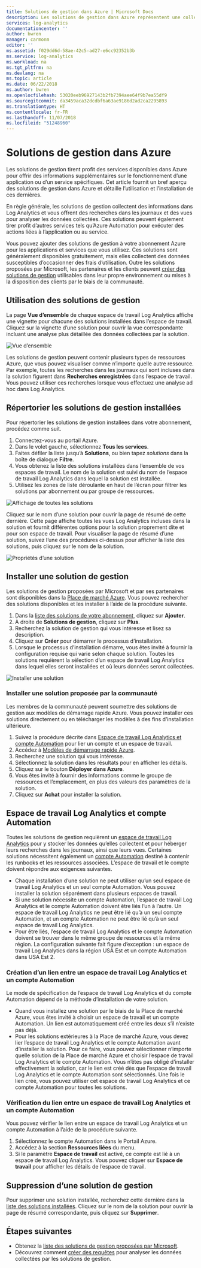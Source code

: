 ```yaml
---
title: Solutions de gestion dans Azure | Microsoft Docs
description: Les solutions de gestion dans Azure représentent une collection de règles logiques, de visualisation et d'acquisition des données qui fournissent des mesures cernant un domaine problématique en particulier.  Cet article fournit des informations sur l’installation et l’utilisation des solutions de gestion.
services: log-analytics
documentationcenter: ''
author: bwren
manager: carmonm
editor: ''
ms.assetid: f029dd6d-58ae-42c5-ad27-e6cc92352b3b
ms.service: log-analytics
ms.workload: na
ms.tgt_pltfrm: na
ms.devlang: na
ms.topic: article
ms.date: 06/22/2018
ms.author: bwren
ms.openlocfilehash: 53020eeb96927143b2fb7394aee64f9b7ea55df9
ms.sourcegitcommit: da3459aca32dcdbf6a63ae9186d2ad2ca2295893
ms.translationtype: HT
ms.contentlocale: fr-FR
ms.lasthandoff: 11/07/2018
ms.locfileid: "51248960"
---
```

# <a name="management-solutions-in-azure"></a>Solutions de gestion dans Azure
Les solutions de gestion tirent profit des services disponibles dans Azure pour offrir des informations supplémentaires sur le fonctionnement d’une application ou d’un service spécifiques. Cet article fournit un bref aperçu des solutions de gestion dans Azure et détaille l’utilisation et l’installation de ces dernières.

En règle générale, les solutions de gestion collectent des informations dans Log Analytics et vous offrent des recherches dans les journaux et des vues pour analyser les données collectées. Ces solutions peuvent également tirer profit d’autres services tels qu’Azure Automation pour exécuter des actions liées à l’application ou au service.

Vous pouvez ajouter des solutions de gestion à votre abonnement Azure pour les applications et services que vous utilisez. Ces solutions sont généralement disponibles gratuitement, mais elles collectent des données susceptibles d’occasionner des frais d’utilisation. Outre les solutions proposées par Microsoft, les partenaires et les clients peuvent [créer des solutions de gestion](../monitoring/monitoring-solutions-creating.md) utilisables dans leur propre environnement ou mises à la disposition des clients par le biais de la communauté.

## <a name="using-management-solutions"></a>Utilisation des solutions de gestion
La page **Vue d’ensemble** de chaque espace de travail Log Analytics affiche une vignette pour chacune des solutions installées dans l’espace de travail. Cliquez sur la vignette d’une solution pour ouvrir la vue correspondante incluant une analyse plus détaillée des données collectées par la solution.

![Vue d’ensemble](media/monitoring-solutions/overview.png)

Les solutions de gestion peuvent contenir plusieurs types de ressources Azure, que vous pouvez visualiser comme n’importe quelle autre ressource. Par exemple, toutes les recherches dans les journaux qui sont incluses dans la solution figurent dans **Recherches enregistrées** dans l’espace de travail. Vous pouvez utiliser ces recherches lorsque vous effectuez une analyse ad hoc dans Log Analytics.

## <a name="list-installed-management-solutions"></a>Répertorier les solutions de gestion installées 
Pour répertorier les solutions de gestion installées dans votre abonnement, procédez comme suit.

1. Connectez-vous au portail Azure.
2. Dans le volet gauche, sélectionnez **Tous les services**.
3. Faites défiler la liste jusqu’à **Solutions**, ou bien tapez *solutions* dans la boîte de dialogue **Filtre**.
4. Vous obtenez la liste des solutions installées dans l’ensemble de vos espaces de travail. Le nom de la solution est suivi du nom de l’espace de travail Log Analytics dans lequel la solution est installée.
1. Utilisez les zones de liste déroulante en haut de l’écran pour filtrer les solutions par abonnement ou par groupe de ressources.


![Affichage de toutes les solutions](media/monitoring-solutions/list-solutions-all.png)

Cliquez sur le nom d’une solution pour ouvrir la page de résumé de cette dernière. Cette page affiche toutes les vues Log Analytics incluses dans la solution et fournit différentes options pour la solution proprement dite et pour son espace de travail. Pour visualiser la page de résumé d’une solution, suivez l’une des procédures ci-dessus pour afficher la liste des solutions, puis cliquez sur le nom de la solution.

![Propriétés d’une solution](media/monitoring-solutions/solution-properties.png)



## <a name="install-a-management-solution"></a>Installer une solution de gestion
Les solutions de gestion proposées par Microsoft et par ses partenaires sont disponibles dans la [Place de marché Azure](https://azuremarketplace.microsoft.com). Vous pouvez rechercher des solutions disponibles et les installer à l’aide de la procédure suivante.

1. Dans la [liste des solutions de votre abonnement](#list-installed-management-solutions), cliquez sur **Ajouter**. 
1. À droite de **Solutions de gestion**, cliquez sur **Plus**. 
1. Recherchez la solution de gestion qui vous intéresse et lisez sa description.
1. Cliquez sur **Créer** pour démarrer le processus d’installation.
1. Lorsque le processus d’installation démarre, vous êtes invité à fournir la configuration requise qui varie selon chaque solution. Toutes les solutions requièrent la sélection d’un espace de travail Log Analytics dans lequel elles seront installées et où leurs données seront collectées. 

![Installer une solution](media/monitoring-solutions/install-solution.png)

### <a name="install-a-solution-from-the-community"></a>Installer une solution proposée par la communauté
Les membres de la communauté peuvent soumettre des solutions de gestion aux modèles de démarrage rapide Azure. Vous pouvez installer ces solutions directement ou en télécharger les modèles à des fins d’installation ultérieure.

1. Suivez la procédure décrite dans [Espace de travail Log Analytics et compte Automation](#log-analytics-workspace-and-automation-account) pour lier un compte et un espace de travail.
2. Accédez à [Modèles de démarrage rapide Azure](https://azure.microsoft.com/documentation/templates/). 
3. Recherchez une solution qui vous intéresse.
4. Sélectionnez la solution dans les résultats pour en afficher les détails.
5. Cliquez sur le bouton **Déployer dans Azure**.
6. Vous êtes invité à fournir des informations comme le groupe de ressources et l’emplacement, en plus des valeurs des paramètres de la solution.
7. Cliquez sur **Achat** pour installer la solution.


## <a name="log-analytics-workspace-and-automation-account"></a>Espace de travail Log Analytics et compte Automation
Toutes les solutions de gestion requièrent un [espace de travail Log Analytics](../log-analytics/log-analytics-manage-access.md) pour y stocker les données qu’elles collectent et pour héberger leurs recherches dans les journaux, ainsi que leurs vues. Certaines solutions nécessitent également un [compte Automation](../automation/automation-security-overview.md#automation-account-overview) destiné à contenir les runbooks et les ressources associées. L’espace de travail et le compte doivent répondre aux exigences suivantes.

* Chaque installation d’une solution ne peut utiliser qu’un seul espace de travail Log Analytics et un seul compte Automation. Vous pouvez installer la solution séparément dans plusieurs espaces de travail.
* Si une solution nécessite un compte Automation, l’espace de travail Log Analytics et le compte Automation doivent être liés l’un à l’autre. Un espace de travail Log Analytics ne peut être lié qu’à un seul compte Automation, et un compte Automation ne peut être lié qu’à un seul espace de travail Log Analytics.
* Pour être liés, l’espace de travail Log Analytics et le compte Automation doivent se trouver dans le même groupe de ressources et la même région. La configuration suivante fait figure d’exception : un espace de travail Log Analytics dans la région USA Est et un compte Automation dans USA Est 2.

### <a name="creating-a-link-between-a-log-analytics-workspace-and-automation-account"></a>Création d’un lien entre un espace de travail Log Analytics et un compte Automation
Le mode de spécification de l’espace de travail Log Analytics et du compte Automation dépend de la méthode d’installation de votre solution.

* Quand vous installez une solution par le biais de la Place de marché Azure, vous êtes invité à choisir un espace de travail et un compte Automation. Un lien est automatiquement créé entre les deux s’il n’existe pas déjà.
* Pour les solutions extérieures à la Place de marché Azure, vous devez lier l’espace de travail Log Analytics et le compte Automation avant d’installer la solution. Pour ce faire, vous pouvez sélectionner n’importe quelle solution de la Place de marché Azure et choisir l’espace de travail Log Analytics et le compte Automation. Vous n’êtes pas obligé d’installer effectivement la solution, car le lien est créé dès que l’espace de travail Log Analytics et le compte Automation sont sélectionnés. Une fois le lien créé, vous pouvez utiliser cet espace de travail Log Analytics et ce compte Automation pour toutes les solutions.

### <a name="verifying-the-link-between-a-log-analytics-workspace-and-automation-account"></a>Vérification du lien entre un espace de travail Log Analytics et un compte Automation
Vous pouvez vérifier le lien entre un espace de travail Log Analytics et un compte Automation à l’aide de la procédure suivante.

1. Sélectionnez le compte Automation dans le Portail Azure.
1. Accédez à la section **Ressources liées** du menu.
1. Si le paramètre **Espace de travail** est activé, ce compte est lié à un espace de travail Log Analytics. Vous pouvez cliquer sur **Espace de travail** pour afficher les détails de l’espace de travail.

## <a name="remove-a-management-solution"></a>Suppression d’une solution de gestion
Pour supprimer une solution installée, recherchez cette dernière dans la [liste des solutions installées](#list-installed-management-solutions). Cliquez sur le nom de la solution pour ouvrir la page de résumé correspondante, puis cliquez sur **Supprimer**.




## <a name="next-steps"></a>Étapes suivantes
* Obtenez la [liste des solutions de gestion proposées par Microsoft](monitoring-solutions-inventory.md).
* Découvrez comment [créer des requêtes](../log-analytics/log-analytics-queries.md) pour analyser les données collectées par les solutions de gestion.

